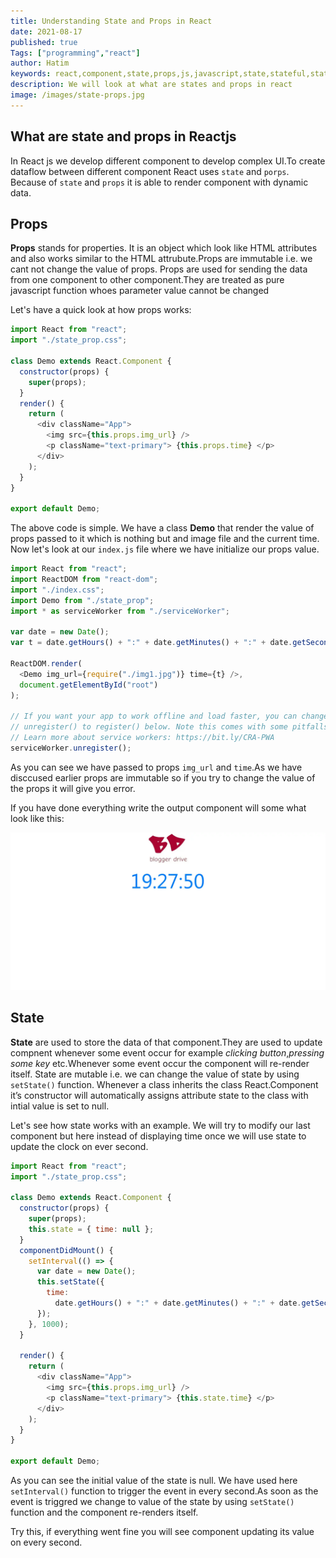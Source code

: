 ```yaml
---
title: Understanding State and Props in React
date: 2021-08-17
published: true
Tags: ["programming","react"]
author: Hatim
keywords: react,component,state,props,js,javascript,state,stateful,stateless,render,class,hooks,mutable,immutable,mount,unmount,example
description: We will look at what are states and props in react
image: /images/state-props.jpg
---
```


## What are state and props in Reactjs

In React js we develop different component to develop complex UI.To create dataflow between different component React uses `state` and `porps`.
Because of `state` and `props` it is able to render component with dynamic data.

## Props

**Props** stands for properties. It is an object which look like HTML attributes and also works similar to the HTML attrubute.Props are immutable i.e. we cant not change the value of props.
Props are used for sending the data from one component to other component.They are treated as pure javascript function whoes parameter value cannot be changed

Let's have a quick look at how props works:

```javascript
import React from "react";
import "./state_prop.css";

class Demo extends React.Component {
  constructor(props) {
    super(props);
  }
  render() {
    return (
      <div className="App">
        <img src={this.props.img_url} />
        <p className="text-primary"> {this.props.time} </p>
      </div>
    );
  }
}

export default Demo;
```

The above code is simple. We have a class **Demo** that render the value of props passed to it which is nothing but and image file and the current time.
Now let's look at our `index.js` file where we have initialize our props value.

```javascript
import React from "react";
import ReactDOM from "react-dom";
import "./index.css";
import Demo from "./state_prop";
import * as serviceWorker from "./serviceWorker";

var date = new Date();
var t = date.getHours() + ":" + date.getMinutes() + ":" + date.getSeconds();

ReactDOM.render(
  <Demo img_url={require("./img1.jpg")} time={t} />,
  document.getElementById("root")
);

// If you want your app to work offline and load faster, you can change
// unregister() to register() below. Note this comes with some pitfalls.
// Learn more about service workers: https://bit.ly/CRA-PWA
serviceWorker.unregister();
```

As you can see we have passed to props `img_url` and `time`.As we have disccused earlier props are immutable so if you try to change the value of the props it will give you error.

If you have done everything write the output component will some what look like this:

![Output](./output1.webp)

## State

**State** are used to store the data of that component.They are used to update compnent whenever some event occur for example _clicking button_,_pressing some key_ etc.Whenever some event occur the component will re-render itself.
State are mutable i.e. we can change the value of state by using `setState()` function. Whenever a class inherits the class React.Component it’s constructor will automatically assigns attribute state to the class with intial value is set to null.

Let's see how state works with an example.
We will try to modify our last component but here instead of displaying time once we will use state to update the clock on ever second.

```javascript
import React from "react";
import "./state_prop.css";

class Demo extends React.Component {
  constructor(props) {
    super(props);
    this.state = { time: null };
  }
  componentDidMount() {
    setInterval(() => {
      var date = new Date();
      this.setState({
        time:
          date.getHours() + ":" + date.getMinutes() + ":" + date.getSeconds(),
      });
    }, 1000);
  }

  render() {
    return (
      <div className="App">
        <img src={this.props.img_url} />
        <p className="text-primary"> {this.state.time} </p>
      </div>
    );
  }
}

export default Demo;
```

As you can see the initial value of the state is null. We have used here `setInterval()` function to trigger the event in every second.As soon as the event is triggred we change to value of the state by using `setState()` function and the component re-renders itself.

Try this, if everything went fine you will see component updating its value on every second.

